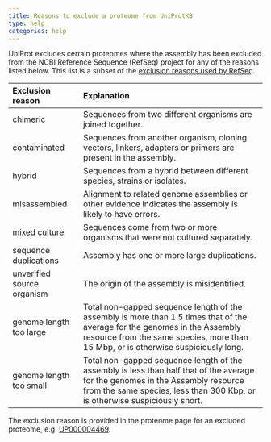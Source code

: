 ```yaml
---
title: Reasons to exclude a proteome from UniProtKB
type: help
categories: help
---
```


UniProt excludes certain proteomes where the assembly has been excluded from the NCBI Reference Sequence (RefSeq) project for any of the reasons listed below. This list is a subset of the [exclusion reasons used by RefSeq](https://www.ncbi.nlm.nih.gov/assembly/help/anomnotrefseq/).

| Exclusion reason           | Explanation                                                                                                                                                                                                      |
|:---------------------------|:-----------------------------------------------------------------------------------------------------------------------------------------------------------------------------------------------------------------|
| chimeric                   | Sequences from two different organisms are joined together.                                                                                                                                                      |
| contaminated               | Sequences from another organism, cloning vectors, linkers, adapters or primers are present in the assembly.                                                                                                      |
| hybrid                     | Sequences from a hybrid between different species, strains or isolates.                                                                                                                                          |
| misassembled               | Alignment to related genome assemblies or other evidence indicates the assembly is likely to have errors.                                                                                                        |
| mixed culture              | Sequences come from two or more organisms that were not cultured separately.                                                                                                                                     |
| sequence duplications      | Assembly has one or more large duplications.                                                                                                                                                                     |
| unverified source organism | The origin of the assembly is misidentified.                                                                                                                                                                     |
| genome length too large    | Total non-gapped sequence length of the assembly is more than 1.5 times that of the average for the genomes in the Assembly resource from the same species, more than 15 Mbp, or is otherwise suspiciously long. |
| genome length too small    | Total non-gapped sequence length of the assembly is less than half that of the average for the genomes in the Assembly resource from the same species, less than 300 Kbp, or is otherwise suspiciously short.    |

The exclusion reason is provided in the proteome page for an excluded proteome, e.g. [UP000004469](https://www.uniprot.org/proteomes/UP000004469).
